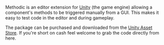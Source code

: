 Methodic is an editor extension for [Unity](http://unity3d.com/) (the game
engine) allowing a component's methods to be triggered manually from a GUI.
This makes it easy to test code in the editor and during gameplay.

The package can be purchased and downloaded from the
[Unity Asset Store](http://u3d.as/content/matthew-miner/methodic/1Xw). If
you're short on cash feel welcome to grab the code directly from here.
